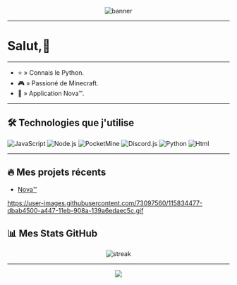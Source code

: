 <!-- Banner ou grande image en haut -->
<p align="center">
  <img src="https://capsule-render.vercel.app/api?type=waving&color=4A90E2&height=200&section=header&text=CroixMiroir16&fontSize=50&fontColor=ffffff" alt="banner" />
</p>

---

# Salut,👋

---

- ⭐ » Connais le Python.
- 🎮 » Passioné de Minecraft.
- 🚀 » Application Nova™.

---

## 🛠️ Technologies que j'utilise

![JavaScript](https://img.shields.io/badge/-JavaScript-333333?style=for-the-badge&logo=javascript)
![Node.js](https://img.shields.io/badge/-Node.js-333333?style=for-the-badge&logo=node.js)
![PocketMine](https://img.shields.io/badge/-PocketMine-333333?style=for-the-badge&logo=php)
![Discord.js](https://img.shields.io/badge/-Discord.js-333333?style=for-the-badge&logo=discord)
![Python](https://img.shields.io/badge/Python-333333?style=for-the-badge&logo=python)
![Html](https://img.shields.io/badge/Html-333333?style=for-the-badge&logo=html)

---

## 🔥 Mes projets récents
- [Nova™](1219689750395617280)

https://user-images.githubusercontent.com/73097560/115834477-dbab4500-a447-11eb-908a-139a6edaec5c.gif

## 📊 Mes Stats GitHub

<p align="center">
  <img src="https://github-readme-streak-stats.herokuapp.com/?user=CroixMiroir16&theme=tokyonight" alt="streak" />
</p>

---

<p align="center">
  <img src="https://capsule-render.vercel.app/api?type=waving&color=4A90E2&height=150&section=footer"/>
</p>
